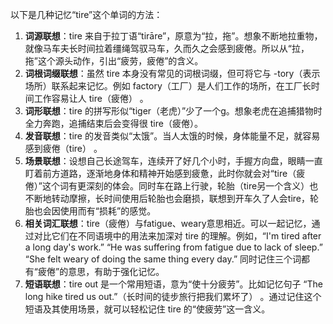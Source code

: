以下是几种记忆“tire”这个单词的方法：
1. **词源联想**：tire 来自于拉丁语“tirāre”，原意为“拉，拖”。想象不断地拉重物，就像马车夫长时间拉着缰绳驾驭马车，久而久之会感到疲倦。所以从“拉，拖”这个源头动作，引出“疲劳，疲倦”的含义。
2. **词根词缀联想**：虽然 tire 本身没有常见的词根词缀，但可将它与 -tory（表示场所）联系起来记忆。例如 factory（工厂）是人们工作的场所，在工厂长时间工作容易让人 tire（疲倦） 。
3. **词形联想**：tire 的拼写形似“tiger（老虎）”少了一个g。想象老虎在追捕猎物时全力奔跑，追捕结束后会变得很 tire（疲倦）。
4. **发音联想**：tire 的发音类似“太饿”。当人太饿的时候，身体能量不足，就容易感到疲倦（tire） 。
5. **场景联想**：设想自己长途驾车，连续开了好几个小时，手握方向盘，眼睛一直盯着前方道路，逐渐地身体和精神开始感到疲惫，此时你就会对“tire（疲倦）”这个词有更深刻的体会。同时车在路上行驶，轮胎（tire另一个含义）也不断地转动摩擦，长时间使用后轮胎也会磨损，联想到开车久了人会tire，轮胎也会因使用而有“损耗”的感觉。 
6. **相关词汇联想**：tire（疲倦）与fatigue、weary意思相近。可以一起记忆，通过对比它们在不同语境中的用法来加深对 tire 的理解。例如，“I'm tired after a long day's work.” “He was suffering from fatigue due to lack of sleep.” “She felt weary of doing the same thing every day.” 同时记住三个词都有“疲倦”的意思，有助于强化记忆。 
7. **短语联想**：tire out 是一个常用短语，意为“使十分疲劳”。比如记忆句子 “The long hike tired us out.”（长时间的徒步旅行把我们累坏了） 。通过记住这个短语及其使用场景，就可以轻松记住 tire 的“使疲劳”这一含义。 